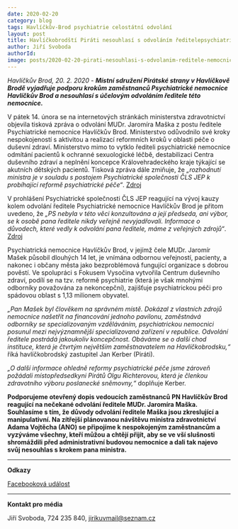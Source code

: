 ```yaml
---
date: 2020-02-20
category: blog
tags: Havlíčkův-Brod psychiatrie celostátní odvolání 
layout: post
title: Havlíčkobrodští Piráti nesouhlasí s odvoláním ředitelepsychiatrické nemocnice. Při zítřejší návštěvě ministra zdravotnictví se připojí k veřejnému protestu
author: Jiří Svoboda
authorId:  
image: posts/2020-02-20-pirati-nesouhlasi-s-odvolanim-reditele-nemocnice-HB.jpg
---
```


*Havlíčkův Brod, 20. 2. 2020* - ***Místní sdružení Pirátské strany v Havlíčkově Brodě vyjadřuje podporu krokům zaměstnanců Psychiatrické nemocnice Havlíčkův Brod a nesouhlasí s účelovým odvoláním ředitele této nemocnice.***

V pátek 14. února se na internetových stránkách ministerstva zdravotnictví objevila tisková zpráva o odvolání MUDr. Jaromíra Maška z postu ředitele Psychiatrické nemocnice Havlíčkův Brod. Ministerstvo odůvodnilo své kroky nespokojeností s aktivitou a realizací reformních kroků v oblasti péče o duševní zdraví. Ministerstvo mimo to vytklo řediteli psychiatrické nemocnice odmítání pacientů k ochranné sexuologické léčbě, destabilizaci Centra duševního zdraví a neplnění koncepce Královehradeckého kraje týkající se akutních dětských pacientů. Tisková zpráva dále zmiňuje, že *„rozhodnutí ministra je v souladu s postojem Psychiatrické společnosti ČLS JEP k probíhající reformě psychiatrické péče“*. [Zdroj](https://www.mzcr.cz/dokumenty/reditel-psychiatricke-nemocnice-havlickuv-brod-konci-ve-funkciministerstvo-vyp_18529_1.html)

V prohlášení Psychiatrické společnosti ČLS JEP reagující na vývoj kauzy kolem odvolání ředitele Psychiatrické nemocnice Havlíčkův Brod je přitom uvedeno, že *„PS nebyla v této věci konzultována a její předseda, ani výbor, se k osobě pana ředitele nikdy veřejně nevyjadřovali. Informace o důvodech, které vedly k odvolání pana ředitele, máme z veřejných zdrojů“*. [Zdroj](https://www.psychiatrie.cz/24-aktualni-zpravy/3451-prohlaseni-ps-k-odvolani-dr-maska-z-funce-reditele-pn-havlickuv-brod)

Psychiatrická nemocnice Havlíčkův Brod, v jejímž čele MUDr. Jaromír Mašek působil dlouhých 14 let, je vnímána odbornou veřejností, pacienty, a nakonec i občany města jako bezproblémová fungující organizace s dobrou pověstí. Ve spolupráci s Fokusem Vysočina vytvořila Centrum duševního zdraví, podílí se na tzv. reformě psychiatrie (která je však mnohými odborníky považována za nekoncepční), zajišťuje psychiatrickou péči pro spádovou oblast s 1,13 milionem obyvatel.

*„Pan Mašek byl člověkem na správném místě. Dokázal z vlastních zdrojů nemocnice našetřit na financování jednoho pavilonu, zaměstnává odborníky se specializovaným vzděláváním, psychiatrickou nemocnici posunul mezi nejvýznamnější specializovaná zařízení v republice. Odvolání ředitele postrádá jakoukoliv koncepčnost. Obáváme se o další chod instituce, která je čtvrtým největším zaměstnavatelem na Havlíčkobrodsku,“* říká havlíčkobrodský zastupitel Jan Kerber (Piráti).

*„O další informace ohledně reformy psychiatrické péče jsme zároveň požádali místopředsedkyni Pirátů Olgu Richterovou, která je členkou zdravotního výboru poslanecké sněmovny,“* doplňuje Kerber.

**Podporujeme otevřený dopis vedoucích zaměstnanců PN Havlíčkův Brod reagující na nečekané odvolání ředitele MUDr. Jaromíra Maška. Souhlasíme s tím, že důvody odvolání ředitele Maška jsou zkreslující a manipulativní. Na zítřejší plánovanou návštěvu ministra zdravotnictví Adama Vojtěcha (ANO) se připojíme k nespokojeným zaměstnancům a vyzýváme všechny, kteří můžou a chtějí přijít, aby se ve vší slušnosti shromáždili před administrativní budovou nemocnice a dali tak najevo svůj nesouhlas s krokem pana ministra.**

---

**Odkazy**

[Facebooková událost](https://www.facebook.com/events/2588463918063292/?active_tab=about)

---

**Kontakt pro média**

Jiří Svoboda, 724 235 840, <jirikuvmail@seznam.cz>
